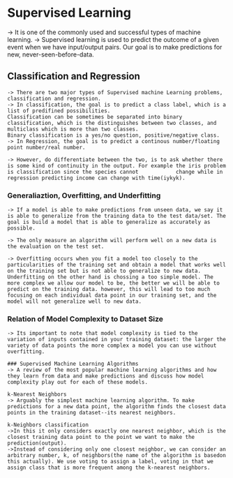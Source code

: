 # Supervised Learning
-> It is one of the commonly used and successful types of machine learning.
-> Supervised learning is used to predict the outcome of a given event when we have input/output pairs. Our goal is to make predictions for new, never-seen-before-data.

## Classification and Regression
    -> There are two major types of Supervised machine Learning problems, classification and regression. 
    -> In classification, the goal is to predict a class label, which is a list of predifined possibilities.
    Classification can be sometimes be separated into binary classification, which is the distinguishes between two classes, and multiclass which is more than two classes.
    Binary classification is a yes/no question, positive/negative class. 
    -> In Regression, the goal is to predict a continous number/floating point number/real number.

    -> However, do differentiate between the two, is to ask whether there is some kind of continuity in the output. For example the iris problem is classification since the species cannot            change while in regression predicting income can change with time(iykyk).

### Generaliaztion, Overfitting, and Underfitting
    -> If a model is able to make predictions from unseen data, we say it is able to generalize from the training data to the test data/set. The goal is build a model that is able to generalize as accurately as possible.

    -> The only measure an algorithm will perform well on a new data is the evaluation on the test set.

    -> Overfitting occurs when you fit a model too closely to the particularities of the training set and obtain a model that works well on the training set but is not able to generalize to new data. Underfitting on the other hand is chossing a too simple model. The more complex we allow our model to be, the better we will be able to predict on the training data. however, this will lead to too much focusing on each individual data point in our training set, and the model will not generalize well to new data.

### Relation of Model Complexity to Dataset Size
    -> Its important to note that model complexity is tied to the variation of inputs contained in your training dataset: the larger the variety of data points the more complex a model you can use without overfitting.

    ### Supervised Machine Learning Algorithms
    -> A review of the most popular machine learning algorithms and how they learn from data and make predictions and discuss how model complexity play out for each of these models.

    k-Nearest Neighbors
    -> Arguably the simplest machine learning algorithm. To make predictions for a new data point, the algorithm finds the closest data points in the training dataset--its nearest neighbors.

    k-Neighbors classification
    ->In this it only considers exactly one nearest neighbor, which is the closest training data point to the point we want to make the prediction(output).
    ->Instead of considering only one closest neighbor, we can consider an arbitrary number, k, of neighbors(the name of the algorithm is basedon this actually). We use voting to assign a label, voting in that we assign class that is more frequent among the k-nearest neighbors. 

    
